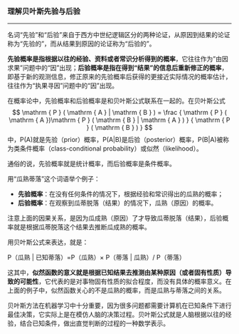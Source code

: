 ### 理解贝叶斯先验与后验

------

名词“先验”和“后验”来自于西方中世纪逻辑区分的两种论证，从原因到结果的论证称为“先验的”，而从结果到原因的论证称为“后验的”。

**先验概率是指根据以往的经验、资料或者常识分析得到的概率**，它往往作为”由因求果”问题中的“因”出现；**后验概率是指在得到“结果”的信息后重新修正的概率**，即基于新的观测信息，修正原来的先验概率后获得的更接近实际情况的概率估计，往往作为“执果寻因”问题中的“因”出现。

在概率论中，先验概率和后验概率是和贝叶斯公式联系在一起的。在贝叶斯公式
$$
\mathrm { P } ( \mathrm { A } | \mathrm { B } ) = \frac { \mathrm { P } ( \mathrm { A })\mathrm { P } (  \mathrm { B } | \mathrm { A } ) } { \mathrm { P } ( \mathrm { B } ) }
$$
中，$\mathrm{P} (\mathrm{A})$就是先验（prior）概率，$\mathrm { P } ( \mathrm { A } | \mathrm { B } )$是后验（posterior）概率，$\mathrm { P } (  \mathrm { B } | \mathrm { A } )$被称为类条件概率（class-conditional probability）或似然（likelihood）。

通俗的说，先验概率就是统计概率，而后验概率是条件概率。

用“瓜熟蒂落”这个词语举个例子：

* **先验概率**：在没有任何条件的情况下，根据经验和常识得出的瓜熟的概率；
* **后验概率**：在观察到瓜蒂脱落（结果）的情况下，瓜熟（原因）的概率。

注意上面的因果关系，是因为瓜成熟（原因）了才导致瓜蒂脱落（结果），后验概率就是根据瓜蒂脱落这个结果去推断瓜成熟的概率。

用贝叶斯公式来表达，就是：

P（瓜熟 | 已知蒂落）=P（瓜熟）× P（蒂落 | 瓜熟）/ P（蒂落）

这其中，**似然函数的意义就是根据已知结果去推测由某种原因（或者固有性质）导致的可能性**，它代表的是对事物固有性质的拟合程度，而没有具体的概率意义。在上面的例子中，似然函数关心的不是瓜熟的概率，而是瓜熟与蒂落之间的关系。

贝叶斯方法在机器学习中十分重要，因为很多问题都需要计算机在已知条件下进行最佳决策，它实际上是在模仿人脑的决策过程。贝叶斯公式就是人脑根据以往的经验，结合已知条件，做出直觉判断的过程的一种数学表示。